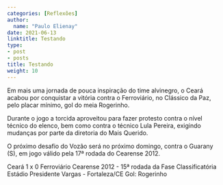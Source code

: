 ```yaml
---
categories: [Reflexões]
author:
  name: "Paulo Elienay"
date: 2021-06-13
linktitle: Testando
type:
- post
- posts
title: Testando
weight: 10
---
```


Em mais uma jornada de pouca inspiração do time alvinegro, o Ceará  acabou por conquistar a vitória contra o Ferroviário, no Clássico da  Paz, pelo placar mínimo, gol do meia Rogerinho.

Durante o jogo a torcida aproveitou para fazer protesto contra o  nível técnico do elenco, bem como contra o técnico Lula Pereira,  exigindo mudanças por parte da diretoria do Mais Querido.

O próximo desafio do Vozão será no próximo domingo, contra o Guarany (S), em jogo válido pela 17ª rodada do Cearense 2012.

Ceará 1 x 0 Ferroviário
Cearense 2012 - 15ª rodada da Fase Classificatória
Estádio Presidente Vargas - Fortaleza/CE
Gol: Rogerinho

